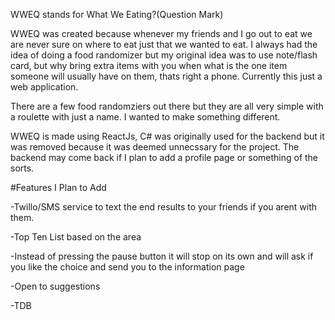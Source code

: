 WWEQ stands for What We Eating?(Question Mark)

WWEQ was created because whenever my friends and I go out to eat we are never sure on where to eat just that we wanted to eat.
I always had the idea of doing a food randomizer but my original idea was to use note/flash card, but why bring extra items with you when what is the one item someone will usually have on them, thats right a phone.
Currently this just a web application.

There are a few food randomziers out there but they are all very simple with a roulette with just a name. I wanted to make something different.

WWEQ is made using ReactJs, C# was originally used for the backend but it was removed because it was deemed unnecssary for the project.
The backend may come back if I plan to add a profile page or something of the sorts.


#Features I Plan to Add

  -Twillo/SMS service to text the end results to your friends if you arent with them.
  
  -Top Ten List based on the area
  
  -Instead of pressing the pause button it will stop on its own and will ask if you like the choice and send you to the information page
  
  -Open to suggestions
  
  -TDB
